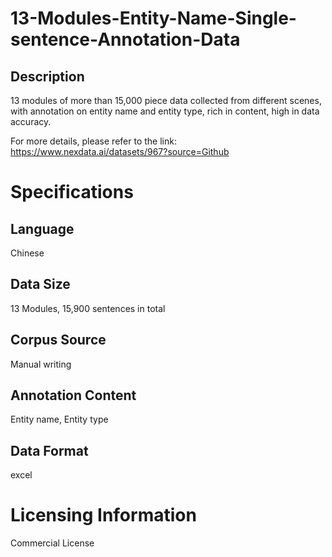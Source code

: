 # 13-Modules-Entity-Name-Single-sentence-Annotation-Data

## Description
13 modules of more than 15,000 piece data collected from different scenes, with annotation on entity name and entity type, rich in content, high in data accuracy.

For more details, please refer to the link: https://www.nexdata.ai/datasets/967?source=Github


# Specifications
## Language
Chinese
## Data Size
13 Modules, 15,900 sentences in total
## Corpus Source
Manual writing
## Annotation Content
Entity name, Entity type
## Data Format
excel
# Licensing Information
Commercial License
